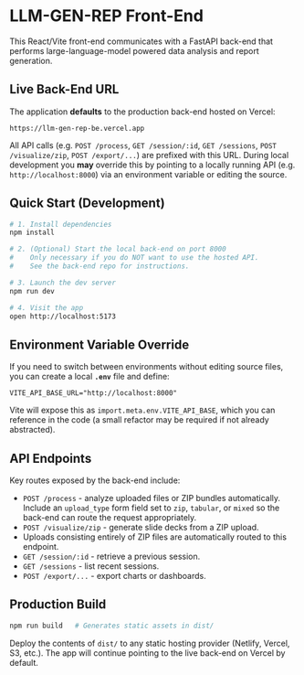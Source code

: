 # LLM-GEN-REP Front-End

This React/Vite front-end communicates with a FastAPI back-end that performs large-language-model powered data analysis and report generation.

## Live Back-End URL

The application **defaults** to the production back-end hosted on Vercel:

```
https://llm-gen-rep-be.vercel.app
```

All API calls (e.g. `POST /process`, `GET /session/:id`, `GET /sessions`, `POST /visualize/zip`, `POST /export/...`) are prefixed with this URL. During local development you **may** override this by pointing to a locally running API (e.g. `http://localhost:8000`) via an environment variable or editing the source.

## Quick Start (Development)

```bash
# 1. Install dependencies
npm install

# 2. (Optional) Start the local back-end on port 8000
#    Only necessary if you do NOT want to use the hosted API.
#    See the back-end repo for instructions.

# 3. Launch the dev server
npm run dev

# 4. Visit the app
open http://localhost:5173
```

## Environment Variable Override

If you need to switch between environments without editing source files, you can create a local **`.env`** file and define:

```
VITE_API_BASE_URL="http://localhost:8000"
```

Vite will expose this as `import.meta.env.VITE_API_BASE`, which you can reference in the code (a small refactor may be required if not already abstracted).

## API Endpoints

Key routes exposed by the back-end include:

- `POST /process` - analyze uploaded files or ZIP bundles automatically.
  Include an `upload_type` form field set to `zip`, `tabular`, or `mixed` so
  the back-end can route the request appropriately.
- `POST /visualize/zip` - generate slide decks from a ZIP upload.
- Uploads consisting entirely of ZIP files are automatically routed to this endpoint.
- `GET /session/:id` - retrieve a previous session.
- `GET /sessions` - list recent sessions.
- `POST /export/...` - export charts or dashboards.

## Production Build

```bash
npm run build   # Generates static assets in dist/
```

Deploy the contents of `dist/` to any static hosting provider (Netlify, Vercel, S3, etc.).  The app will continue pointing to the live back-end on Vercel by default.
